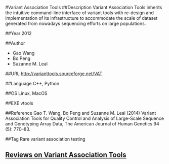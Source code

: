 #Variant Association Tools
##Description
Variant Association Tools inherits the intuitive command-line interface of variant tools with re-design and implementation of its infrastructure to accommodate the scale of dataset generated from nowadays sequencing efforts on large populations.

##Year
2012

##Author
* Gao Wang
* Bo Peng
* Suzanne M. Leal

##URL
http://varianttools.sourceforge.net/VAT

##Language
C++, Python

##OS
Linux, MacOS

##EXE
vtools

##Reference
Gao T. Wang, Bo Peng and Suzanne M. Leal (2014) Variant Association Tools for Quality Control and Analysis of Large-Scale Sequence and Genotyping Array Data, The American Journal of Human Genetics 94 (5): 770–83.

##Tag
Rare variant association testing


## [Reviews on Variant Association Tools](https://github.com/gaow/genetic-analysis-software/issues/613)